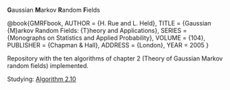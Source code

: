 **G**aussian **M**arkov **R**andom **F**ields

@book{GMRFbook,
    AUTHOR = {H. Rue and L. Held},
     TITLE = {Gaussian {M}arkov Random Fields: {T}heory and Applications},
    SERIES = {Monographs on Statistics and Applied Probability},
    VOLUME = {104},
 PUBLISHER = {Chapman \& Hall},
   ADDRESS = {London},
      YEAR = 2005
}

Repository with the ten algorithms of chapter 2 (Theory of Gaussian Markov random fields) implemented.

Studying: [Algorithm 2.10]()
